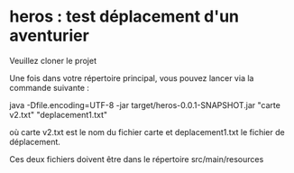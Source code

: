 # heros : test déplacement d'un aventurier

Veuillez cloner le projet

Une fois dans votre répertoire principal, vous pouvez lancer via la commande suivante :

java -Dfile.encoding=UTF-8 -jar target/heros-0.0.1-SNAPSHOT.jar "carte v2.txt" "deplacement1.txt"

où carte v2.txt est le nom du fichier carte et deplacement1.txt le fichier de déplacement.

Ces deux fichiers doivent être dans le répertoire src/main/resources
